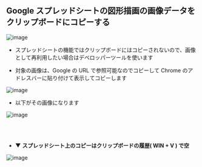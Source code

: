 ## Google スプレッドシートの図形描画の画像データをクリップボードにコピーする

![image](https://user-images.githubusercontent.com/1501327/151488695-e5e75f97-e1d2-4934-aa91-e282728901fb.png)

- スプレッドシートの機能ではクリップボードにはコピーされないので、画像として再利用したい場合はデベロッパーツールを使います

- 対象の画像は、Google の URL で参照可能なのでコピーして Chrome のアドレスバーに貼り付けて表示してコピーします

![image](https://user-images.githubusercontent.com/1501327/151489056-e1f047cb-42aa-4826-b50a-d3f63cdbf9fe.png)

- 以下がその画像になります

![image](https://user-images.githubusercontent.com/1501327/151489132-d7f3617c-13c8-4f8b-865a-fc95f0809403.png)

<br><br>

- ▼ **スプレッドシート上のコピーはクリップボードの履歴( WIN + V ) で空**

![image](https://user-images.githubusercontent.com/1501327/151489863-b33f383f-ce8c-410c-b76c-274dd428d1cb.png)
